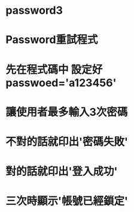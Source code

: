 # password3
# Password重試程式
# 先在程式碼中 設定好passwoed='a123456'
# 讓使用者最多輸入3次密碼
# 不對的話就印出'密碼失敗'
# 對的話就印出'登入成功'
# 三次時顯示'帳號已經鎖定'